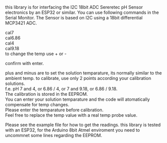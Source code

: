 this library is for interfacing the I2C 18bit ADC Sereretec pH Sensor electronics by an ESP32 or similar.
You can use following commands in the Serial Monitor.
The Sensor is based on I2C using a 18bit differential MCP3421 ADC.

cal7  
cal6.86   
cal4  
cal9.18   
to change the temp use + or -

confirm with enter.

plus and minus are to set the solution temparature, 
its normally similar to the ambient temp. 
to calibrate, use only 2 points according your calibration solutions.   
f.e. pH 7 and 4, or 6.86 / 4, or 7 and 9.18, or 6.86 / 9.18.  
The calibration is stored in the EEPROM.  
You can enter your solution temparature and the code will atomatically compensate for temp changes.  
Please enter the temparature before calibration.    
Feel free to replace the temp value with a real temp probe value. 

Please see the example file for how to get the readings.
this library is tested with an ESP32, for the Arduino 8bit Atmel enviroment you need to uncommnet some lines regarding the EEPROM.
